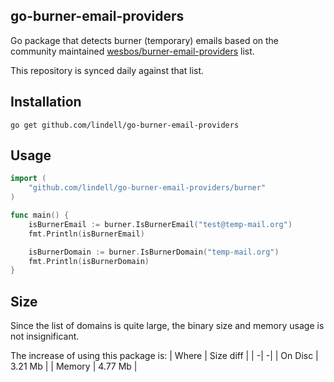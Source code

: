 go-burner-email-providers
----

Go package that detects burner (temporary) emails based on the community maintained [wesbos/burner-email-providers](https://github.com/wesbos/burner-email-providers) list.

This repository is synced daily against that list.

## Installation

```
go get github.com/lindell/go-burner-email-providers
```

## Usage

```go
import (
    "github.com/lindell/go-burner-email-providers/burner"
)

func main() {
    isBurnerEmail := burner.IsBurnerEmail("test@temp-mail.org")
    fmt.Println(isBurnerEmail)

    isBurnerDomain := burner.IsBurnerDomain("temp-mail.org")
    fmt.Println(isBurnerDomain)
}
```

## Size

Since the list of domains is quite large, the binary size and memory usage is not insignificant.

The increase of using this package is:
| Where | Size diff |
| -| -|
| On Disc | 3.21 Mb |
| Memory | 4.77 Mb |

